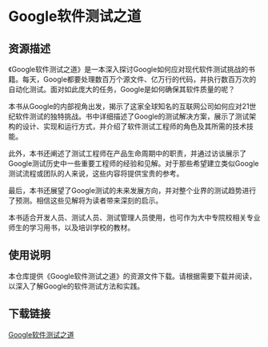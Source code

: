 # Google软件测试之道

## 资源描述

《Google软件测试之道》是一本深入探讨Google如何应对现代软件测试挑战的书籍。每天，Google都要处理数百万个源文件、亿万行的代码，并执行数百万次的自动化测试。面对如此庞大的任务，Google是如何确保其软件质量的呢？

本书从Google的内部视角出发，揭示了这家全球知名的互联网公司如何应对21世纪软件测试的独特挑战。书中详细描述了Google的测试解决方案，展示了测试架构的设计、实现和运行方式，并介绍了软件测试工程师的角色及其所需的技术技能。

此外，本书还阐述了测试工程师在产品生命周期中的职责，并通过访谈展示了Google测试历史中一些重要工程师的经验和见解。对于那些希望建立类似Google测试流程或团队的人来说，这些内容将提供宝贵的参考。

最后，本书还展望了Google测试的未来发展方向，并对整个业界的测试趋势进行了预测。相信这些见解将为读者带来深刻的启示。

本书适合开发人员、测试人员、测试管理人员使用，也可作为大中专院校相关专业师生的学习用书，以及培训学校的教材。

## 使用说明

本仓库提供《Google软件测试之道》的资源文件下载。请根据需要下载并阅读，以深入了解Google的软件测试方法和实践。

## 下载链接

[Google软件测试之道](https://pan.quark.cn/s/4506d85415d4)